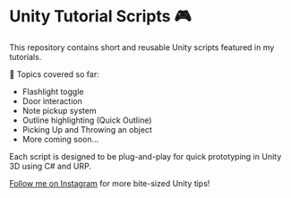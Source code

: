 # Unity Tutorial Scripts 🎮

This repository contains short and reusable Unity scripts featured in my tutorials.

📌 Topics covered so far:
- Flashlight toggle
- Door interaction
- Note pickup system
- Outline highlighting (Quick Outline)
- Picking Up and Throwing an object
- More coming soon...

Each script is designed to be plug-and-play for quick prototyping in Unity 3D using C# and URP.

[Follow me on Instagram](https://www.instagram.com/unity3dwithkb/) for more bite-sized Unity tips!
